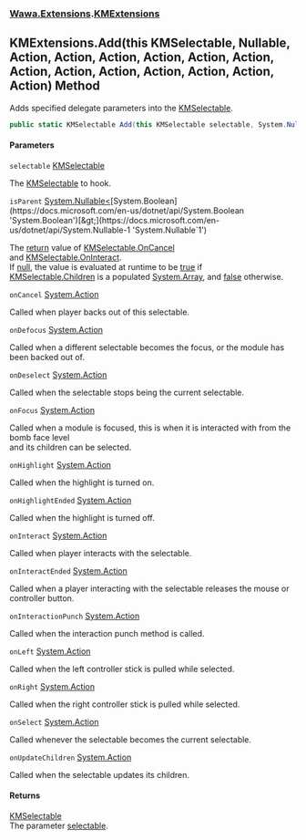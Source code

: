 ### [Wawa.Extensions](Wawa.Extensions.md 'Wawa.Extensions').[KMExtensions](KMExtensions.md 'Wawa.Extensions.KMExtensions')

## KMExtensions.Add(this KMSelectable, Nullable<bool>, Action, Action, Action, Action, Action, Action, Action, Action, Action, Action, Action, Action, Action) Method

Adds specified delegate parameters into the [KMSelectable](https://docs.microsoft.com/en-us/dotnet/api/KMSelectable 'KMSelectable').

```csharp
public static KMSelectable Add(this KMSelectable selectable, System.Nullable<bool> isParent=null, System.Action onCancel=null, System.Action onDefocus=null, System.Action onDeselect=null, System.Action onFocus=null, System.Action onHighlight=null, System.Action onHighlightEnded=null, System.Action onInteract=null, System.Action onInteractEnded=null, System.Action onInteractionPunch=null, System.Action onLeft=null, System.Action onRight=null, System.Action onSelect=null, System.Action onUpdateChildren=null);
```
#### Parameters

<a name='Wawa.Extensions.KMExtensions.Add(thisKMSelectable,System.Nullable_bool_,System.Action,System.Action,System.Action,System.Action,System.Action,System.Action,System.Action,System.Action,System.Action,System.Action,System.Action,System.Action,System.Action).selectable'></a>

`selectable` [KMSelectable](https://docs.microsoft.com/en-us/dotnet/api/KMSelectable 'KMSelectable')

The [KMSelectable](https://docs.microsoft.com/en-us/dotnet/api/KMSelectable 'KMSelectable') to hook.

<a name='Wawa.Extensions.KMExtensions.Add(thisKMSelectable,System.Nullable_bool_,System.Action,System.Action,System.Action,System.Action,System.Action,System.Action,System.Action,System.Action,System.Action,System.Action,System.Action,System.Action,System.Action).isParent'></a>

`isParent` [System.Nullable&lt;](https://docs.microsoft.com/en-us/dotnet/api/System.Nullable-1 'System.Nullable`1')[System.Boolean](https://docs.microsoft.com/en-us/dotnet/api/System.Boolean 'System.Boolean')[&gt;](https://docs.microsoft.com/en-us/dotnet/api/System.Nullable-1 'System.Nullable`1')

The [return](https://docs.microsoft.com/en-us/dotnet/csharp/language-reference/keywords/return 'https://docs.microsoft.com/en-us/dotnet/csharp/language-reference/keywords/return') value of [KMSelectable.OnCancel](https://docs.microsoft.com/en-us/dotnet/api/KMSelectable.OnCancel 'KMSelectable.OnCancel')  
and [KMSelectable.OnInteract](https://docs.microsoft.com/en-us/dotnet/api/KMSelectable.OnInteract 'KMSelectable.OnInteract').  
If [null](https://docs.microsoft.com/en-us/dotnet/csharp/language-reference/keywords/null 'https://docs.microsoft.com/en-us/dotnet/csharp/language-reference/keywords/null'), the value is evaluated at runtime to be [true](https://docs.microsoft.com/en-us/dotnet/csharp/language-reference/builtin-types/bool 'https://docs.microsoft.com/en-us/dotnet/csharp/language-reference/builtin-types/bool') if  
[KMSelectable.Children](https://docs.microsoft.com/en-us/dotnet/api/KMSelectable.Children 'KMSelectable.Children') is a populated [System.Array](https://docs.microsoft.com/en-us/dotnet/api/System.Array 'System.Array'), and [false](https://docs.microsoft.com/en-us/dotnet/csharp/language-reference/builtin-types/bool 'https://docs.microsoft.com/en-us/dotnet/csharp/language-reference/builtin-types/bool') otherwise.

<a name='Wawa.Extensions.KMExtensions.Add(thisKMSelectable,System.Nullable_bool_,System.Action,System.Action,System.Action,System.Action,System.Action,System.Action,System.Action,System.Action,System.Action,System.Action,System.Action,System.Action,System.Action).onCancel'></a>

`onCancel` [System.Action](https://docs.microsoft.com/en-us/dotnet/api/System.Action 'System.Action')

Called when player backs out of this selectable.

<a name='Wawa.Extensions.KMExtensions.Add(thisKMSelectable,System.Nullable_bool_,System.Action,System.Action,System.Action,System.Action,System.Action,System.Action,System.Action,System.Action,System.Action,System.Action,System.Action,System.Action,System.Action).onDefocus'></a>

`onDefocus` [System.Action](https://docs.microsoft.com/en-us/dotnet/api/System.Action 'System.Action')

Called when a different selectable becomes the focus, or the module has been backed out of.

<a name='Wawa.Extensions.KMExtensions.Add(thisKMSelectable,System.Nullable_bool_,System.Action,System.Action,System.Action,System.Action,System.Action,System.Action,System.Action,System.Action,System.Action,System.Action,System.Action,System.Action,System.Action).onDeselect'></a>

`onDeselect` [System.Action](https://docs.microsoft.com/en-us/dotnet/api/System.Action 'System.Action')

Called when the selectable stops being the current selectable.

<a name='Wawa.Extensions.KMExtensions.Add(thisKMSelectable,System.Nullable_bool_,System.Action,System.Action,System.Action,System.Action,System.Action,System.Action,System.Action,System.Action,System.Action,System.Action,System.Action,System.Action,System.Action).onFocus'></a>

`onFocus` [System.Action](https://docs.microsoft.com/en-us/dotnet/api/System.Action 'System.Action')

Called when a module is focused, this is when it is interacted with from the bomb face level  
and its children can be selected.

<a name='Wawa.Extensions.KMExtensions.Add(thisKMSelectable,System.Nullable_bool_,System.Action,System.Action,System.Action,System.Action,System.Action,System.Action,System.Action,System.Action,System.Action,System.Action,System.Action,System.Action,System.Action).onHighlight'></a>

`onHighlight` [System.Action](https://docs.microsoft.com/en-us/dotnet/api/System.Action 'System.Action')

Called when the highlight is turned on.

<a name='Wawa.Extensions.KMExtensions.Add(thisKMSelectable,System.Nullable_bool_,System.Action,System.Action,System.Action,System.Action,System.Action,System.Action,System.Action,System.Action,System.Action,System.Action,System.Action,System.Action,System.Action).onHighlightEnded'></a>

`onHighlightEnded` [System.Action](https://docs.microsoft.com/en-us/dotnet/api/System.Action 'System.Action')

Called when the highlight is turned off.

<a name='Wawa.Extensions.KMExtensions.Add(thisKMSelectable,System.Nullable_bool_,System.Action,System.Action,System.Action,System.Action,System.Action,System.Action,System.Action,System.Action,System.Action,System.Action,System.Action,System.Action,System.Action).onInteract'></a>

`onInteract` [System.Action](https://docs.microsoft.com/en-us/dotnet/api/System.Action 'System.Action')

Called when player interacts with the selectable.

<a name='Wawa.Extensions.KMExtensions.Add(thisKMSelectable,System.Nullable_bool_,System.Action,System.Action,System.Action,System.Action,System.Action,System.Action,System.Action,System.Action,System.Action,System.Action,System.Action,System.Action,System.Action).onInteractEnded'></a>

`onInteractEnded` [System.Action](https://docs.microsoft.com/en-us/dotnet/api/System.Action 'System.Action')

Called when a player interacting with the selectable releases the mouse or controller button.

<a name='Wawa.Extensions.KMExtensions.Add(thisKMSelectable,System.Nullable_bool_,System.Action,System.Action,System.Action,System.Action,System.Action,System.Action,System.Action,System.Action,System.Action,System.Action,System.Action,System.Action,System.Action).onInteractionPunch'></a>

`onInteractionPunch` [System.Action](https://docs.microsoft.com/en-us/dotnet/api/System.Action 'System.Action')

Called when the interaction punch method is called.

<a name='Wawa.Extensions.KMExtensions.Add(thisKMSelectable,System.Nullable_bool_,System.Action,System.Action,System.Action,System.Action,System.Action,System.Action,System.Action,System.Action,System.Action,System.Action,System.Action,System.Action,System.Action).onLeft'></a>

`onLeft` [System.Action](https://docs.microsoft.com/en-us/dotnet/api/System.Action 'System.Action')

Called when the left controller stick is pulled while selected.

<a name='Wawa.Extensions.KMExtensions.Add(thisKMSelectable,System.Nullable_bool_,System.Action,System.Action,System.Action,System.Action,System.Action,System.Action,System.Action,System.Action,System.Action,System.Action,System.Action,System.Action,System.Action).onRight'></a>

`onRight` [System.Action](https://docs.microsoft.com/en-us/dotnet/api/System.Action 'System.Action')

Called when the right controller stick is pulled while selected.

<a name='Wawa.Extensions.KMExtensions.Add(thisKMSelectable,System.Nullable_bool_,System.Action,System.Action,System.Action,System.Action,System.Action,System.Action,System.Action,System.Action,System.Action,System.Action,System.Action,System.Action,System.Action).onSelect'></a>

`onSelect` [System.Action](https://docs.microsoft.com/en-us/dotnet/api/System.Action 'System.Action')

Called whenever the selectable becomes the current selectable.

<a name='Wawa.Extensions.KMExtensions.Add(thisKMSelectable,System.Nullable_bool_,System.Action,System.Action,System.Action,System.Action,System.Action,System.Action,System.Action,System.Action,System.Action,System.Action,System.Action,System.Action,System.Action).onUpdateChildren'></a>

`onUpdateChildren` [System.Action](https://docs.microsoft.com/en-us/dotnet/api/System.Action 'System.Action')

Called when the selectable updates its children.

#### Returns
[KMSelectable](https://docs.microsoft.com/en-us/dotnet/api/KMSelectable 'KMSelectable')  
The parameter [selectable](KMExtensions.Add(KMSelectable,Nullable,Action,Action,Action,Action,Action,Action,Action,Action,Action,Action,Action,Action,Action).md#Wawa.Extensions.KMExtensions.Add(thisKMSelectable,System.Nullable_bool_,System.Action,System.Action,System.Action,System.Action,System.Action,System.Action,System.Action,System.Action,System.Action,System.Action,System.Action,System.Action,System.Action).selectable 'Wawa.Extensions.KMExtensions.Add(this KMSelectable, System.Nullable<bool>, System.Action, System.Action, System.Action, System.Action, System.Action, System.Action, System.Action, System.Action, System.Action, System.Action, System.Action, System.Action, System.Action).selectable').